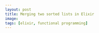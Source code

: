```yaml
---
layout: post
title: Merging two sorted lists in Elixir
image:
tags: [elixir, functional programming]
---
```


<script src="https://gist.github.com/tomjoro/c53f455cb14a84172589b5d5782e9eb7.js"></script>
